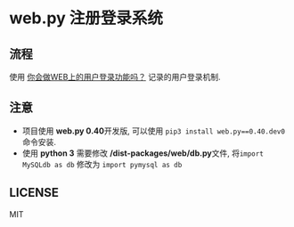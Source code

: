# web.py 注册登录系统



## 流程
使用 [你会做WEB上的用户登录功能吗？](http://coolshell.cn/articles/5353.html) 记录的用户登录机制.

## 注意
- 项目使用 **web.py 0.40**开发版, 可以使用 `pip3 install web.py==0.40.dev0` 命令安装.
- 使用 **python 3** 需要修改 **/dist-packages/web/db.py**文件, 将`import MySQLdb as db` 修改为 `import pymysql as db`

## LICENSE
MIT
